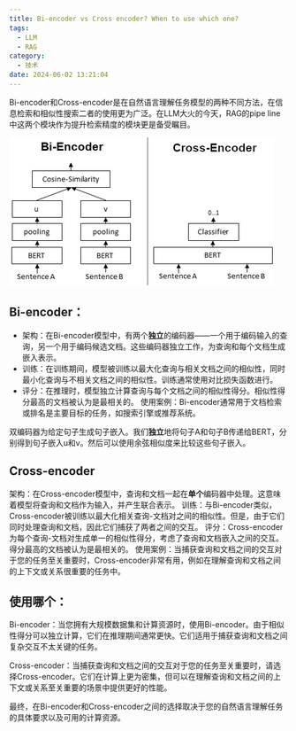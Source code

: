 ```yaml
---
title: Bi-encoder vs Cross encoder? When to use which one?
tags:
  - LLM
  - RAG
category:
  - 技术
date: 2024-06-02 13:21:04
---
```


Bi-encoder和Cross-encoder是在自然语言理解任务模型的两种不同方法，在信息检索和相似性搜索二者的使用更为广泛。在LLM大火的今天，RAG的pipe line中这两个模块作为提升检索精度的模块更是备受瞩目。

![Bi_vs_Cross-Encoder](encoder-cross-bi/compare.png)

## Bi-encoder：
- 架构：在Bi-encoder模型中，有两个**独立**的编码器——一个用于编码输入的查询，另一个用于编码候选文档。这些编码器独立工作，为查询和每个文档生成嵌入表示。
- 训练：在训练期间，模型被训练以最大化查询与相关文档之间的相似性，同时最小化查询与不相关文档之间的相似性。训练通常使用对比损失函数进行。
- 评分：在推理时，模型独立计算查询与每个文档之间的相似性得分。相似性得分最高的文档被认为是最相关的。
使用案例：Bi-encoder通常用于文档检索或排名是主要目标的任务，如搜索引擎或推荐系统。

双编码器为给定句子生成句子嵌入。我们**独立**地将句子A和句子B传递给BERT，分别得到句子嵌入u和v。然后可以使用余弦相似度来比较这些句子嵌入。

## Cross-encoder
架构：在Cross-encoder模型中，查询和文档一起在**单个**编码器中处理。这意味着模型将查询和文档作为输入，并产生联合表示。
训练：与Bi-encoder类似，Cross-encoder被训练以最大化相关查询-文档对之间的相似性。但是，由于它们同时处理查询和文档，因此它们捕获了两者之间的交互。
评分：Cross-encoder为每个查询-文档对生成单一的相似性得分，考虑了查询和文档嵌入之间的交互。得分最高的文档被认为是最相关的。
使用案例：当捕获查询和文档之间的交互对于您的任务至关重要时，Cross-encoder非常有用，例如在理解查询和文档之间的上下文或关系很重要的任务中。

## 使用哪个：

Bi-encoder：当您拥有大规模数据集和计算资源时，使用Bi-encoder。由于相似性得分可以独立计算，它们在推理期间通常更快。它们适用于捕获查询和文档之间复杂交互不太关键的任务。

Cross-encoder：当捕获查询和文档之间的交互对于您的任务至关重要时，请选择Cross-encoder。它们在计算上更为密集，但可以在理解查询和文档之间的上下文或关系至关重要的场景中提供更好的性能。

最终，在Bi-encoder和Cross-encoder之间的选择取决于您的自然语言理解任务的具体要求以及可用的计算资源。